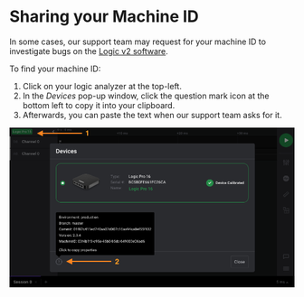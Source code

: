 # Sharing your Machine ID

In some cases, our support team may request for your machine ID to investigate bugs on the [Logic v2 software](https://ideas.saleae.com/f/changelog/).

To find your machine ID:

1. Click on your logic analyzer at the top-left. 
2. In the _Devices_ pop-up window, click the question mark icon at the bottom left to copy it into your clipboard.
3. Afterwards, you can paste the text when our support team asks for it.

![Copying your Machine ID to the Clipboard](../.gitbook/assets/machine-id.png)

